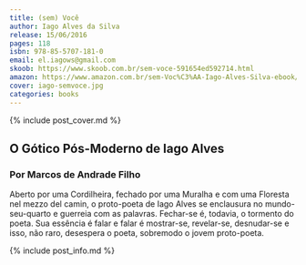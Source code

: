```yaml
---
title: (sem) Você
author: Iago Alves da Silva
release: 15/06/2016
pages: 118
isbn: 978-85-5707-181-0
email: el.iagows@gmail.com
skoob: https://www.skoob.com.br/sem-voce-591654ed592714.html
amazon: https://www.amazon.com.br/sem-Voc%C3%AA-Iago-Alves-Silva-ebook/dp/B01I8HSEOA/
cover: iago-semvoce.jpg
categories: books
---
```

{% include post_cover.md %}

## O Gótico Pós-Moderno de Iago Alves

### Por Marcos de Andrade Filho

Aberto por uma Cordilheira, fechado por uma Muralha e com uma Floresta nel mezzo del camin, o proto-poeta de Iago Alves se enclausura no mundo-seu-quarto e guerreia com as palavras. Fechar-se é, todavia, o tormento do poeta. Sua essência é falar e falar é mostrar-se, revelar-se, desnudar-se e isso, não raro, desespera o poeta, sobremodo o jovem proto-poeta.

{% include post_info.md %}
